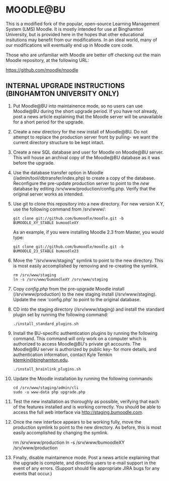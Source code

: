 MOODLE@BU
=================

This is a modified fork of the popular, open-source Learning Management System (LMS) Moodle. It is mostly intended for use at Binghamton University, but is provided here in the hopes that other educational insitutions may benefit from our modifications. In an ideal world, many of our modifications will eventually end up in Moodle core code. 

Those who are unfamiliar with Moodle are better off checking out the main Moodle repository, at the following URL:

https://github.com/moodle/moodle


INTERNAL UPGRADE INSTRUCTIONS (BINGHAMTON UNIVERSITY ONLY)
----------------------------------------------------------------

1. Put Moodle@BU into maintainence mode, so no users can use Moodle@BU during the short upgrade period. If you have not already, post a news article explaining that the Moodle server will be unavailable for a short period for the upgrade.

2. Create a new directory for the new install of Moodle@BU.  Do not attempt to replace the production server front by pulling- we want the current directory structure to be kept intact.

3. Create a new SQL database and user for Moodle on Moodle@BU server. This will house an archival copy of the Moodle@BU database as it was before the upgrade.

4. Use the database transfer option in Moodle (/admin/tool/dbtransfer/index.php) to create a copy of the database. Reconfigure the pre-update production server to point to the _new_ database by editing /srv/www/production/config.php. Verify that the original server works as intended.

5. Use git to clone this repository into a new directory. For new version X.Y, use the following command from /srv/www/:

   ```
   git clone git://github.com/bumoodle/moodle.git -b BUMOODLE_XY_STABLE bumoodleXY
   ```
   
   As an example, if you were installing Moodle 2.3 from Master, you would type:

   ```
   git clone git://github.com/bumoodle/moodle.git -b BUMOODLE_23_STABLE bumoodle23
   ```

6. Move the "/srv/www/staging" symlink to point to the new directory. This is most easily accomplished by removing and re-creating the symlink.

    ```
    rm /srv/www/staging
    ln -s /srv/www/bumoodleXY /srv/www/staging
    ```

7. Copy _config.php_ from the pre-upgrade Moodle install (/srv/www/production) to the new staging install (/srv/www/staging). Update the new 'config.php' to point to the original database.

8. CD into the staging directory (/srv/www/staging) and install the standard plugin set by running the following command:

   ```
   ./install_standard_plugins.sh
   ```

9. Install the BU-specific authentication plugins by running the following command. This command will only work on a computer which is authorized to access Moodle@BU's private git accounts. The Moodle@BU server is authorized by public key- for more details, and authentication information, contact Kyle Temkin <ktemkin@binghamton.edu>.

   ```
   ./install_brainlink_plugins.sh
   ```

10. Update the Moodle installation by running the following commands:

    ```
    cd /srv/www/staging/admin/cli
    sudo -u www-data php upgrade.php 
    ```

11. Test the new installation as thoroughly as possible, verifying that each of the features installed and is working correctly. You should be able to access the full web interface via http://staging.bumoodle.com. 

12. Once the new interface appears to be working fully, move the production symlink to point to the new directory. As before, this is most easily accomplished by changing the symlink.
    
    rm /srv/www/production
    ln -s /srv/www/bumoodleXY /srv/www/production

13. Finally, disable maintainence mode. Post a news article explaining that the upgrade is complete, and directing users to e-mail support in the event of any errors. (Support should file appropriate JIRA bugs for any events that occur.)
